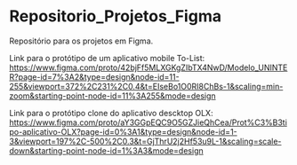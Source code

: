 # Repositorio_Projetos_Figma
Repositório para os projetos em Figma.

Link para o protótipo de um aplicativo mobile To-List:
https://www.figma.com/proto/42bjFf5MLXGKgZIbTX4NwD/Modelo_UNINTER?page-id=7%3A2&type=design&node-id=11-255&viewport=372%2C231%2C0.4&t=EIseBo1O0RI8ChBs-1&scaling=min-zoom&starting-point-node-id=11%3A255&mode=design

Link para o protótipo clone do aplicativo descktop OLX:
https://www.figma.com/proto/aY3GGpEQC9O5GZJieQhCea/Prot%C3%B3tipo-aplicativo-OLX?page-id=0%3A1&type=design&node-id=1-3&viewport=197%2C-500%2C0.3&t=GjThrU2j2Hf53u9L-1&scaling=scale-down&starting-point-node-id=1%3A3&mode=design

